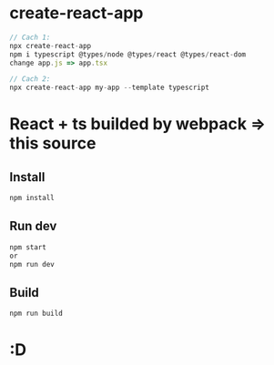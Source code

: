 # create-react-app

```js
// Cach 1:
npx create-react-app
npm i typescript @types/node @types/react @types/react-dom
change app.js => app.tsx

// Cach 2:
npx create-react-app my-app --template typescript
```

# React + ts builded by webpack => this source

## Install

```js
npm install
```

## Run dev

```js
npm start
or
npm run dev
```

## Build

```js
npm run build
```

# :D
